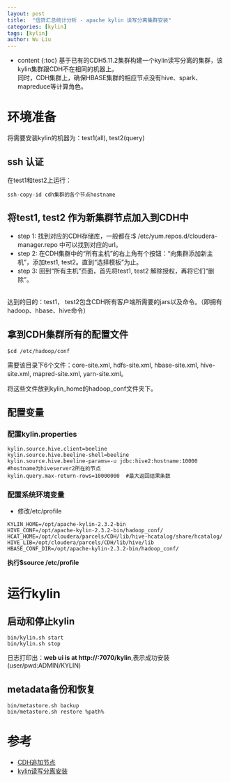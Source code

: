 ```yaml
---
layout: post
title:  "信贷汇总统计分析 - apache kylin 读写分离集群安装"
categories: [kylin]
tags: [kylin]
author: Wu Liu
---
```


* content
{:toc}
基于已有的CDH5.11.2集群构建一个kylin读写分离的集群，该kylin集群跟CDH不在相同的机器上。<br>
同时，CDH集群上，确保HBASE集群的相应节点没有hive、spark、mapreduce等计算角色。




# 环境准备

将需要安装kylin的机器为：test1(all), test2(query)

## ssh 认证
在test1和test2上运行：<br>
```
ssh-copy-id cdh集群的各个节点hostname
```

## 将test1, test2 作为新集群节点加入到CDH中
 - step 1: 找到对应的CDH存储库，一般都在:$ /etc/yum.repos.d/cloudera-manager.repo 中可以找到对应的url。
 - step 2: 在CDH集群中的“所有主机”的右上角有个按钮：“向集群添加新主机”，添加test1, test2。直到“选择模板”为止。
 - step 3: 回到“所有主机”页面，首先将test1, test2 解除授权，再将它们“删除”。
<br>
达到的目的：test1， test2包含CDH所有客户端所需要的jars以及命令。（即拥有hadoop、hbase、hive命令）

## 拿到CDH集群所有的配置文件
```
$cd /etc/hadoop/conf
```
需要该目录下6个文件：core-site.xml, hdfs-site.xml, hbase-site.xml, hive-site.xml, mapred-site.xml, yarn-site.xml。
<br/>

将这些文件放到kylin_home的hadoop_conf文件夹下。

## 配置变量

### 配置kylin.properties
```
kylin.source.hive.client=beeline
kylin.source.hive.beeline-shell=beeline
kylin.source.hive.beeline-params=-u jdbc:hive2:hostname:10000 #hostname为hiveserver2所在的节点
kylin.query.max-return-rows=10000000  #最大返回结果条数
```

### 配置系统环境变量

 - 修改/etc/profile

```
KYLIN_HOME=/opt/apache-kylin-2.3.2-bin
HIVE_CONF=/opt/apache-kylin-2.3.2-bin/hadoop_conf/
HCAT_HOME=/opt/cloudera/parcels/CDH/lib/hive-hcatalog/share/hcatalog/
HIVE_LIB=/opt/cloudera/parcels/CDH/lib/hive/lib
HBASE_CONF_DIR=/opt/apache-kylin-2.3.2-bin/hadoop_conf/
```

**执行$source /etc/profile**

# 运行kylin

## 启动和停止kylin

```
bin/kylin.sh start
bin/kylin.sh stop
```

日志打印出：**web ui is at http://<hostname>:7070/kylin**,表示成功安装(user/pwd:ADMIN/KYLIN)

## metadata备份和恢复

```
bin/metastore.sh backup
bin/metastore.sh restore %path%
```



# 参考
 - [CDH追加节点](https://cloud.tencent.com/developer/article/1078286)
 - [kylin读写分离安装](http://www.bubuko.com/infodetail-2516040.html)
